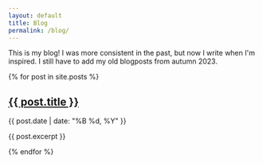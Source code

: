 ```yaml
---
layout: default
title: Blog
permalink: /blog/
---
```


This is my blog! I was more consistent in the past, but now I write when I'm inspired. I still have to add my old blogposts from autumn 2023. 

<div class="posts">
  {% for post in site.posts %}
    <article class="post">
      <h2><a href="{{ post.url }}">{{ post.title }}</a></h2>
      <time datetime="{{ post.date | date: "%Y-%m-%d" }}">{{ post.date | date: "%B %d, %Y" }}</time>
      <p>{{ post.excerpt }}</p>
    </article>
  {% endfor %}
</div>
